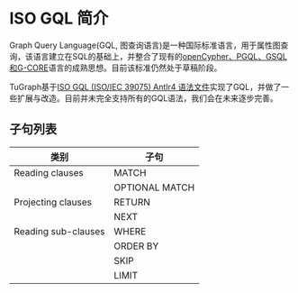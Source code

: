 # ISO GQL 简介

Graph Query Language(GQL, 图查询语言)是一种国际标准语言，用于属性图查询，该语言建立在SQL的基础上，并整合了现有的[openCypher、PGQL、GSQL和G-CORE](https://gql.today/comparing-cypher-pgql-and-g-core/)语言的成熟思想。目前该标准仍然处于草稿阶段。

TuGraph基于[ISO GQL (ISO/IEC 39075) Antlr4 语法文件](https://github.com/TuGraph-family/gql-grammar)实现了GQL，并做了一些扩展与改造。目前并未完全支持所有的GQL语法，我们会在未来逐步完善。

## 子句列表

| 类别                | 子句           |
| ------------------- | -------------- |
| Reading clauses     | MATCH          |
|                     | OPTIONAL MATCH |
| Projecting clauses  | RETURN         |
|                     | NEXT           |
| Reading sub-clauses | WHERE          |
|                     | ORDER BY       |
|                     | SKIP           |
|                     | LIMIT          |

